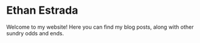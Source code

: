 # Ethan Estrada

Welcome to my website! Here you can find my blog posts, along with
other sundry odds and ends.
